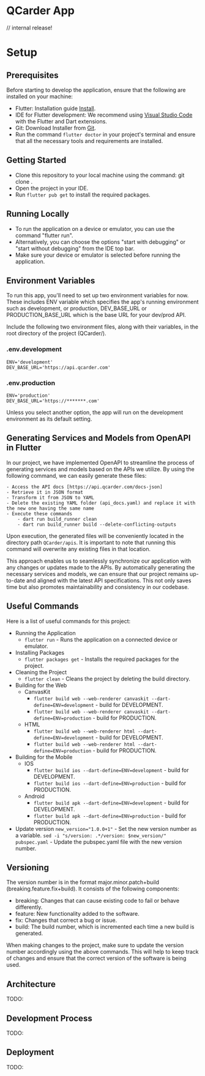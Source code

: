 # QCarder App
// internal release!

# Setup
## Prerequisites

Before starting to develop the application, ensure that the following are installed on your machine:

- Flutter: Installation guide [Install](https://docs.flutter.dev/get-started/install).
- IDE for Flutter development: We recommend using [Visual Studio Code](https://code.visualstudio.com/)
  with the Flutter and Dart extensions.
- Git: Download Installer from [Git](https://git-scm.com/download/win).
- Run the command `flutter doctor` in your project's terminal and ensure that all the necessary
  tools and requirements are installed.

## Getting Started

- Clone this repository to your local machine using the command: git clone <repository-url>.
- Open the project in your IDE.
- Run `flutter pub get` to install the required packages.

## Running Locally

- To run the application on a device or emulator, you can use the command "flutter run".
- Alternatively, you can choose the options "start with debugging" or "start without debugging" from the IDE top bar.
- Make sure your device or emulator is selected before running the application.

## Environment Variables

To run this app, you'll need to set up two environment variables for now. These includes ENV variable which
specifies the app's running environment such as development, or production,
DEV_BASE_URL or PRODUCTION_BASE_URL which is the base URL for your dev/prod API.

Include the following two environment files, along with their variables, in the root directory of the project (QCarder/).
  ### .env.development
    ENV='development'
    DEV_BASE_URL='https://api.qcarder.com'

  ### .env.production
    ENV='production'
    DEV_BASE_URL='https://*******.com'

Unless you select another option, the app will run on the development environment as its default setting.

## Generating Services and Models from OpenAPI in Flutter

In our project, we have implemented OpenAPI to streamline the process of generating services and models based on the APIs we utilize. By using the following command, we can easily generate these files:

```
- Access the API docs [https://api.qcarder.com/docs-json]
- Retrieve it in JSON format
- Transform it from JSON to YAML
- Delete the existing YAML folder (api_docs.yaml) and replace it with the new one having the same name
- Execute these commands
    - dart run build_runner clean
    - dart run build_runner build --delete-conflicting-outputs
```

Upon execution, the generated files will be conveniently located in the directory path `QCarder/apis`. It is important to note that running this command will overwrite any existing files in that location.

This approach enables us to seamlessly synchronize our application with any changes or updates made to the APIs. By automatically generating the necessary services and models, we can ensure that our project remains up-to-date and aligned with the latest API specifications. This not only saves time but also promotes maintainability and consistency in our codebase.
## Useful Commands

Here is a list of useful commands for this project:

- Running the Application
  - `flutter run` - Runs the application on a connected device or emulator.
- Installing Packages
  - `flutter packages get` - Installs the required packages for the project.
- Cleaning the Project
  - `flutter clean` - Cleans the project by deleting the build directory.
- Building for the Web
  - CanvasKit
    - `flutter build web --web-renderer canvaskit --dart-define=ENV=development` - build for DEVELOPMENT.
    - `flutter build web --web-renderer canvaskit --dart-define=ENV=production` - build for PRODUCTION.
  - HTML
    - `flutter build web --web-renderer html --dart-define=ENV=development` - build for DEVELOPMENT.
    - `flutter build web --web-renderer html --dart-define=ENV=production` - build for PRODUCTION.
- Building for the Mobile
  - IOS
    - `flutter build ios --dart-define=ENV=development` - build for DEVELOPMENT.
    - `flutter build ios --dart-define=ENV=production` - build for PRODUCTION.
  - Android
    - `flutter build apk --dart-define=ENV=development` - build for DEVELOPMENT.
    - `flutter build apk --dart-define=ENV=production` - build for PRODUCTION.
- Update version
  `new_version="1.0.0+1"` - Set the new version number as a variable.
  `sed -i "s/version: .*/version: $new_version/" pubspec.yaml` - Update the pubspec.yaml file with the new version number.

## Versioning

The version number is in the format major.minor.patch+build (breaking.feature.fix+build). It consists of the following components:

- breaking: Changes that can cause existing code to fail or behave differently.
- feature: New functionality added to the software.
- fix: Changes that correct a bug or issue.
- build: The build number, which is incremented each time a new build is generated.

When making changes to the project, make sure to update the version number accordingly using the above commands.
This will help to keep track of changes and ensure that the correct version of the software is being used.

## Architecture

TODO:

## Development Process
TODO:

## Deployment
TODO:
